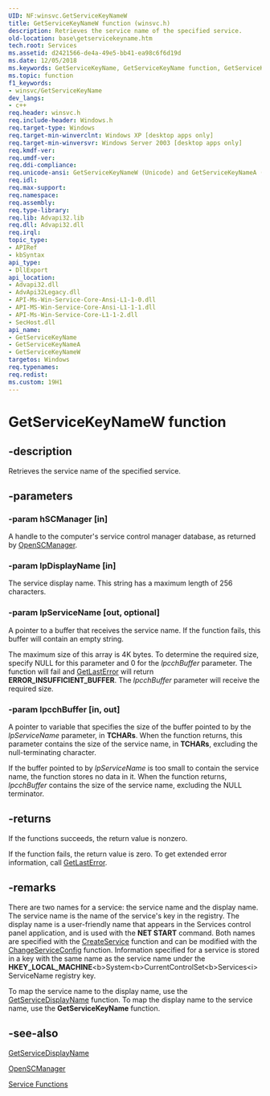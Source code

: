 ```yaml
---
UID: NF:winsvc.GetServiceKeyNameW
title: GetServiceKeyNameW function (winsvc.h)
description: Retrieves the service name of the specified service.
old-location: base\getservicekeyname.htm
tech.root: Services
ms.assetid: d2421566-de4a-49e5-bb41-ea98c6f6d19d
ms.date: 12/05/2018
ms.keywords: GetServiceKeyName, GetServiceKeyName function, GetServiceKeyNameA, GetServiceKeyNameW, _win32_getservicekeyname, base.getservicekeyname, winsvc/GetServiceKeyName, winsvc/GetServiceKeyNameA, winsvc/GetServiceKeyNameW
ms.topic: function
f1_keywords:
- winsvc/GetServiceKeyName
dev_langs:
- c++
req.header: winsvc.h
req.include-header: Windows.h
req.target-type: Windows
req.target-min-winverclnt: Windows XP [desktop apps only]
req.target-min-winversvr: Windows Server 2003 [desktop apps only]
req.kmdf-ver: 
req.umdf-ver: 
req.ddi-compliance: 
req.unicode-ansi: GetServiceKeyNameW (Unicode) and GetServiceKeyNameA (ANSI)
req.idl: 
req.max-support: 
req.namespace: 
req.assembly: 
req.type-library: 
req.lib: Advapi32.lib
req.dll: Advapi32.dll
req.irql: 
topic_type:
- APIRef
- kbSyntax
api_type:
- DllExport
api_location:
- Advapi32.dll
- AdvApi32Legacy.dll
- API-Ms-Win-Service-Core-Ansi-L1-1-0.dll
- API-MS-Win-Service-Core-Ansi-L1-1-1.dll
- API-Ms-Win-Service-Core-L1-1-2.dll
- SecHost.dll
api_name:
- GetServiceKeyName
- GetServiceKeyNameA
- GetServiceKeyNameW
targetos: Windows
req.typenames: 
req.redist: 
ms.custom: 19H1
---
```


# GetServiceKeyNameW function


## -description


Retrieves the service name of the specified service.


## -parameters




### -param hSCManager [in]

A handle to the computer's service control manager database, as returned by 
<a href="https://docs.microsoft.com/windows/desktop/api/winsvc/nf-winsvc-openscmanagera">OpenSCManager</a>.


### -param lpDisplayName [in]

The service display name. This string has a maximum length of 256 characters.


### -param lpServiceName [out, optional]

A pointer to a buffer that receives the service name. If the function fails, this buffer will contain an empty string.

The maximum size of this array is 4K bytes. To determine the required size, specify NULL for this parameter and 0 for the <i>lpcchBuffer</i> parameter. The function will fail and <a href="https://docs.microsoft.com/windows/desktop/api/errhandlingapi/nf-errhandlingapi-getlasterror">GetLastError</a> will return <b>ERROR_INSUFFICIENT_BUFFER</b>. The <i>lpcchBuffer</i> parameter will receive the required size.


### -param lpcchBuffer [in, out]

A pointer to variable that specifies the size of the buffer pointed to by the <i>lpServiceName</i> parameter, in <b>TCHARs</b>. When the function returns, this parameter contains the size of the service name, in <b>TCHARs</b>, excluding the null-terminating character.

If the buffer pointed to by <i>lpServiceName</i> is too small to contain the service name, the function stores no data in it. When the function returns, <i>lpcchBuffer</i> contains the size of the service name, excluding the NULL terminator.


## -returns



If the functions succeeds, the return value is nonzero.

If the function fails, the return value is zero. To get extended error information, call 
<a href="https://docs.microsoft.com/windows/desktop/api/errhandlingapi/nf-errhandlingapi-getlasterror">GetLastError</a>.




## -remarks



There are two names for a service: the service name and the display name. The service name is the name of the service's key in the registry. The display name is a user-friendly name that appears in the Services control panel application, and is used with the <b>NET START</b> command. Both names are specified with the <a href="https://docs.microsoft.com/windows/desktop/api/winsvc/nf-winsvc-createservicea">CreateService</a> function and can be modified with the <a href="https://docs.microsoft.com/windows/desktop/api/winsvc/nf-winsvc-changeserviceconfiga">ChangeServiceConfig</a> function. Information specified for a service is stored in a key with the same name as the service name under the <b>HKEY_LOCAL_MACHINE</b>\<b>System</b>\<b>CurrentControlSet</b>\<b>Services</b>\<i>ServiceName</i> registry key.

To map the service name to the display name, use the 
<a href="https://docs.microsoft.com/windows/desktop/api/winsvc/nf-winsvc-getservicedisplaynamea">GetServiceDisplayName</a> function. To map the display name to the service name, use the 
<b>GetServiceKeyName</b> function.




## -see-also




<a href="https://docs.microsoft.com/windows/desktop/api/winsvc/nf-winsvc-getservicedisplaynamea">GetServiceDisplayName</a>



<a href="https://docs.microsoft.com/windows/desktop/api/winsvc/nf-winsvc-openscmanagera">OpenSCManager</a>



<a href="https://docs.microsoft.com/windows/desktop/Services/service-functions">Service Functions</a>
 

 

